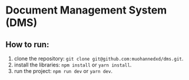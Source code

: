 # Document Management System (DMS)

## How to run:

1. clone the repository: `git clone git@github.com:muohannedxd/dms.git`.
2. install the libraries: `npm install` or `yarn install`.
3. run the project: `npm run dev` or `yarn dev`.